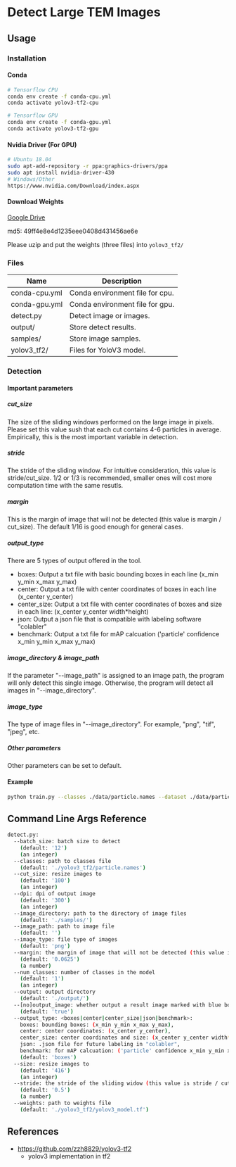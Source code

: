 # Detect Large TEM Images

## Usage

### Installation

#### Conda 

```bash
# Tensorflow CPU
conda env create -f conda-cpu.yml
conda activate yolov3-tf2-cpu

# Tensorflow GPU
conda env create -f conda-gpu.yml
conda activate yolov3-tf2-gpu
```

#### Nvidia Driver (For GPU)

```bash
# Ubuntu 18.04
sudo apt-add-repository -r ppa:graphics-drivers/ppa
sudo apt install nvidia-driver-430
# Windows/Other
https://www.nvidia.com/Download/index.aspx
```

#### Download Weights

[Google Drive](https://drive.google.com/file/d/1AEGGwetIoUULm0kM1ZXKo6Zj_klLLMZt/view?usp=sharing)

md5: 49ff4e8e4d1235eee0408d431456ae6e

Please uzip and put the weights (three files) into `yolov3_tf2/`

### Files

| Name          | Description                     |
| ------------- | ------------------------------- |
| conda-cpu.yml | Conda environment file for cpu. |
| conda-gpu.yml | Conda environment file for gpu. |
| detect.py     | Detect image or images.         |
| output/       | Store detect results.           |
| samples/      | Store image samples.            |
| yolov3_tf2/   | Files for YoloV3 model.         |

### Detection

#### Important parameters

##### cut_size

The size of the sliding windows performed on the large image in pixels. Please set this value sush that each cut contains 4-6 particles in average. Empirically, this is the most important variable in detection. 

##### stride

The stride of the sliding window. For intuitive consideration, this value is stride/cut_size. 1/2 or 1/3 is recommended, smaller ones will cost more computation time with the same resutls. 

##### margin

This is the margin of image that will not be detected (this value is margin / cut_size). The default 1/16 is good enough for general cases. 

##### output_type

There are 5 types of output offered in the tool. 

- boxes: Output a txt file with basic bounding boxes in each line (x_min y_min x_max y_max)
- center: Output a txt file with center coordinates of boxes in each line (x_center y_center)
- center_size: Output a txt file with center coordinates of boxes and size in each line: (x_center y_center width*height)
- json: Output a json file that is compatible with labeling software "colabler"
- benchmark: Output a txt file for mAP calcuation ('particle' confidence x_min y_min x_max y_max)

##### image_directory & image_path

If the parameter "--image_path" is assigned to an image path, the program will only detect this single image. Otherwise, the program will detect all images in "--image_directory".

##### image_type

The type of image files in "--image_directory". For example, "png", "tif", "jpeg", etc. 

##### Other parameters

Other parameters can be set to default.

#### Example 

```bash
python train.py --classes ./data/particle.names --dataset ./data/particle_train.tfrecord --val_dataset ./data/particle_val.tfrecord --epochs 25 --learning_rate 1e-4 --num_classes 1 --transfer darknet --weights ./checkpoints/yolov3.tf --weights_num_classes 80
```

## Command Line Args Reference

```bash
detect.py:
  --batch_size: batch size to detect
    (default: '12')
    (an integer)
  --classes: path to classes file
    (default: './yolov3_tf2/particle.names')
  --cut_size: resize images to
    (default: '100')
    (an integer)
  --dpi: dpi of output image
    (default: '300')
    (an integer)
  --image_directory: path to the directory of image files
    (default: './samples/')
  --image_path: path to image file
    (default: '')
  --image_type: file type of images
    (default: 'png')
  --margin: the margin of image that will not be detected (this value is margin / cut_size)
    (default: '0.0625')
    (a number)
  --num_classes: number of classes in the model
    (default: '1')
    (an integer)
  --output: output directory
    (default: './output/')
  --[no]output_image: whether output a result image marked with blue boxes
    (default: 'true')
  --output_type: <boxes|center|center_size|json|benchmark>: 
    boxes: bounding boxes: (x_min y_min x_max y_max),
    center: center coordinates: (x_center y_center), 
    center_size: center coordinates and size: (x_center y_center width*height), 
    json: .json file for future labeling in "colabler", 
    benchmark: for mAP calcuation: ('particle' confidence x_min y_min x_max y_max)
    (default: 'boxes')
  --size: resize images to
    (default: '416')
    (an integer)
  --stride: the stride of the sliding widow (this value is stride / cut_size)
    (default: '0.5')
    (a number)
  --weights: path to weights file
    (default: './yolov3_tf2/yolov3_model.tf')
```


## References

- https://github.com/zzh8829/yolov3-tf2
    - yolov3 implementation in tf2
